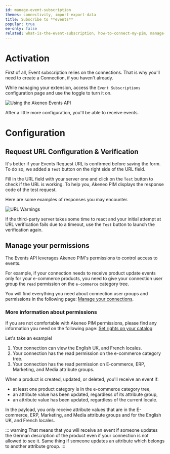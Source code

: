```yaml
---
id: manage-event-subscription
themes: connectivity, import-export-data
title: Subscribe to **events**
popular: true
ee-only: false
related: what-is-the-event-subscription, how-to-connect-my-pim, manage-your-connections
---
```


# Activation

First of all, Event subscription relies on the connections. That is why you'll need to create a Connection, if you haven't already. 

While managing your extension, access the `Event Subscriptions` configuration page and use the toggle to turn it on. 

![Using the Akeneo Events API](../img/event-subscription-helper.png)

After a little more configuration, you'll be able to receive events.

# Configuration

## Request URL Configuration & Verification

It's better if your Events Request URL is confirmed before saving the form. To do so, we added a `Test` button on the right side of the URL field. 

Fill in the URL field with your server one and click on the `Test` button to check if the URL is working. To help you, Akeneo PIM displays the response code of the test request. 

Here are some examples of responses you may encounter. 


![URL Warnings](../img/url-warnings.png)


If the third-party server takes some time to react and your initial attempt at URL verification fails due to a timeout, use the `Test` button to launch the verification again.

## Manage your permissions

The Events API leverages Akeneo PIM's permissions to control access to events. 

For example, if your connection needs to receive product update events only for your e-commerce products, you need to give your connection user group the `read` permission on the `e-commerce` category tree.

You will find everything you need about connection user groups and permissions in the following page: [Manage your connections](manage-your-connections.html#configure-the-connection-user-group). 


### More information about permissions

If you are not comfortable with Akeneo PIM permissions, please find any information you need on the following page: [Set rights on your catalog](access-rights-on-products.html)

Let's take an example!

1. Your connection can view the English UK, and French locales. 
2. Your connection has the read permission on the e-commerce category tree. 
3. Your connection has the read permission on E-commerce, ERP, Marketing, and Media attribute groups.

When a product is created, updated, or deleted, you'll receive an event if: 

- at least one product category is in the e-commerce category tree,
- an attribute value has been updated, regardless of its attribute group,
- an attribute value has been updated, regardless of the current locale.

In the payload, you only receive attribute values that are in the E-commerce, ERP, Marketing, and Media attribute groups and for the English UK, and French locales.

::: warning
That means that you will receive an event if someone updates the German description of the product even if your connection is not allowed to see it. Same thing if someone updates an attribute which belongs to another attribute group.
:::